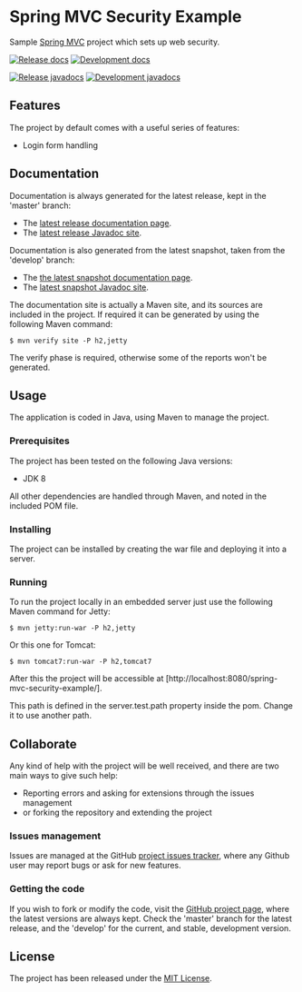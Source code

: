 # Spring MVC Security Example

Sample [Spring MVC][spring-mvc] project which sets up web security.

[![Release docs](https://img.shields.io/badge/docs-release-blue.svg)][site-release]
[![Development docs](https://img.shields.io/badge/docs-develop-blue.svg)][site-develop]

[![Release javadocs](https://img.shields.io/badge/javadocs-release-blue.svg)][javadoc-release]
[![Development javadocs](https://img.shields.io/badge/javadocs-develop-blue.svg)][javadoc-develop]

## Features

The project by default comes with a useful series of features:

* Login form handling

## Documentation

Documentation is always generated for the latest release, kept in the 'master' branch:

- The [latest release documentation page][site-release].
- The [latest release Javadoc site][javadoc-release].

Documentation is also generated from the latest snapshot, taken from the 'develop' branch:

- The [the latest snapshot documentation page][site-develop].
- The [latest snapshot Javadoc site][javadoc-develop].

The documentation site is actually a Maven site, and its sources are included in the project. If required it can be generated by using the following Maven command:

```
$ mvn verify site -P h2,jetty
```

The verify phase is required, otherwise some of the reports won't be generated.

## Usage

The application is coded in Java, using Maven to manage the project.

### Prerequisites

The project has been tested on the following Java versions:
* JDK 8

All other dependencies are handled through Maven, and noted in the included POM file.

### Installing

The project can be installed by creating the war file and deploying it into a server.

### Running

To run the project locally in an embedded server just use the following Maven command for Jetty:

```
$ mvn jetty:run-war -P h2,jetty
```

Or this one for Tomcat:

```
$ mvn tomcat7:run-war -P h2,tomcat7
```

After this the project will be accessible at [http://localhost:8080/spring-mvc-security-example/].

This path is defined in the server.test.path property inside the pom. Change it to use another path.

## Collaborate

Any kind of help with the project will be well received, and there are two main ways to give such help:

- Reporting errors and asking for extensions through the issues management
- or forking the repository and extending the project

### Issues management

Issues are managed at the GitHub [project issues tracker][issues], where any Github user may report bugs or ask for new features.

### Getting the code

If you wish to fork or modify the code, visit the [GitHub project page][scm], where the latest versions are always kept. Check the 'master' branch for the latest release, and the 'develop' for the current, and stable, development version.

## License

The project has been released under the [MIT License][license].

[issues]: https://github.com/bernardo-mg/spring-mvc-security-example/issues
[javadoc-develop]: http://docs.wandrell.com/development/maven/spring-mvc-security-example/apidocs
[javadoc-release]: http://docs.wandrell.com/maven/spring-mvc-security-example/apidocs
[license]: http://www.opensource.org/licenses/mit-license.php
[scm]: https://github.com/bernardo-mg/spring-mvc-security-example
[site-develop]: http://docs.wandrell.com/development/maven/spring-mvc-security-example
[site-release]: http://docs.wandrell.com/maven/spring-mvc-security-example

[spring-mvc]: https://spring.io

